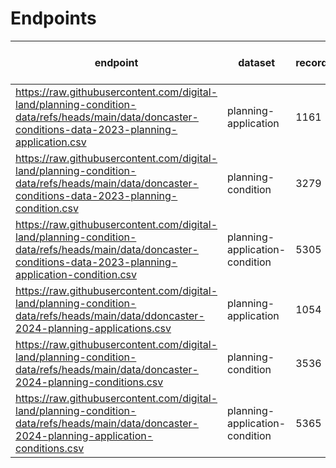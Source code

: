 # Endpoints

| endpoint | dataset | records | added to platform |
| --- | --- | --- | --- |
| https://raw.githubusercontent.com/digital-land/planning-condition-data/refs/heads/main/data/doncaster-conditions-data-2023-planning-application.csv | planning-application | 1161 | [] |
| https://raw.githubusercontent.com/digital-land/planning-condition-data/refs/heads/main/data/doncaster-conditions-data-2023-planning-condition.csv | planning-condition | 3279 | [] |
| https://raw.githubusercontent.com/digital-land/planning-condition-data/refs/heads/main/data/doncaster-conditions-data-2023-planning-application-condition.csv | planning-application-condition | 5305 | [] |
| https://raw.githubusercontent.com/digital-land/planning-condition-data/refs/heads/main/data/ddoncaster-2024-planning-applications.csv | planning-application | 1054 | [] |
| https://raw.githubusercontent.com/digital-land/planning-condition-data/refs/heads/main/data/doncaster-2024-planning-conditions.csv | planning-condition | 3536 | [] |
| https://raw.githubusercontent.com/digital-land/planning-condition-data/refs/heads/main/data/doncaster-2024-planning-application-conditions.csv | planning-application-condition | 5365 | [] |

